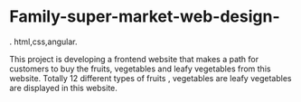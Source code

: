 # Family-super-market-web-design-
. html,css,angular.

This project is developing a  frontend website that makes a  path  for customers to buy the fruits, vegetables and leafy vegetables from this website.
Totally 12 different types of fruits , vegetables are  leafy vegetables are displayed in this website.
